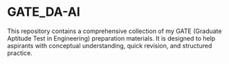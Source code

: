 # GATE_DA-AI
This repository contains a comprehensive collection of my GATE (Graduate Aptitude Test in Engineering) preparation materials. It is designed to help aspirants with conceptual understanding, quick revision, and structured practice.
